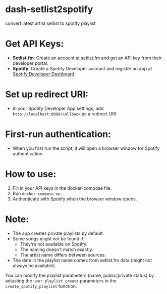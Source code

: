 # dash-setlist2spotify
convert latest artist setlist to spotify playlist

# Get API Keys:

- **Setlist.fm**: Create an account at [setlist.fm](https://www.setlist.fm/) and get an API key from their developer portal.
- **Spotify**: Create a Spotify Developer account and register an app at [Spotify Developer Dashboard](https://developer.spotify.com/dashboard).

# Set up redirect URI:

- In your Spotify Developer App settings, add `http://localhost:8080/callback` as a redirect URI.

# First-run authentication:

- When you first run the script, it will open a browser window for Spotify authentication.

# How to use:

1. Fill in your API keys in the docker-compose file.
4. Run `docker compose up`
3. Authenticate with Spotify when the browser window opens.

# Note:

- The app creates private playlists by default.
- Some songs might not be found if:
  - They're not available on Spotify.
  - The naming doesn't match exactly.
  - The artist name differs between sources.
- The date in the playlist name comes from setlist.fm data (might not always be available).

You can modify the playlist parameters (name, public/private status) by adjusting the `user_playlist_create` parameters in the `create_spotify_playlist` function.